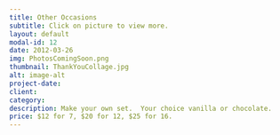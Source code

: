 ```yaml
---
title: Other Occasions
subtitle: Click on picture to view more.
layout: default
modal-id: 12
date: 2012-03-26
img: PhotosComingSoon.png
thumbnail: ThankYouCollage.jpg
alt: image-alt
project-date: 
client: 
category: 
description: Make your own set.  Your choice vanilla or chocolate. 
price: $12 for 7, $20 for 12, $25 for 16.
---
```

